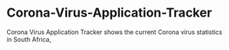 # Corona-Virus-Application-Tracker
 Corona Virus Application Tracker  shows the current Corona virus statistics in South Africa,
